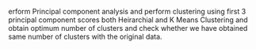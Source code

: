erform Principal component analysis and perform clustering using first 3 principal component scores both Heirarchial and K Means Clustering and obtain optimum number of clusters and check whether we have obtained same number of clusters with the original data.
